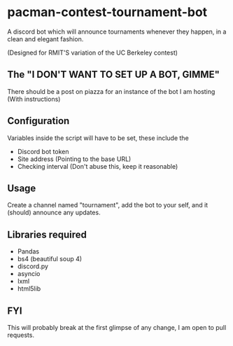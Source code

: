 # pacman-contest-tournament-bot

A discord bot which will announce tournaments whenever they happen, in a clean and elegant fashion. 

(Designed for RMIT'S variation of the UC Berkeley contest)

## The "I DON'T WANT TO SET UP A BOT, GIMME"

There should be a post on piazza for an instance of the bot I am hosting (With instructions) 

## Configuration

Variables inside the script will have to be set, these include the 
* Discord bot token
* Site address (Pointing to the base URL)
* Checking interval (Don't abuse this, keep it reasonable)

## Usage

Create a channel named "tournament", add the bot to your self, and it (should) announce any updates.

## Libraries required
* Pandas
* bs4 (beautiful soup 4)
* discord.py
* asyncio
* lxml
* html5lib


## FYI

This will probably break at the first glimpse of any change, I am open to pull requests.
